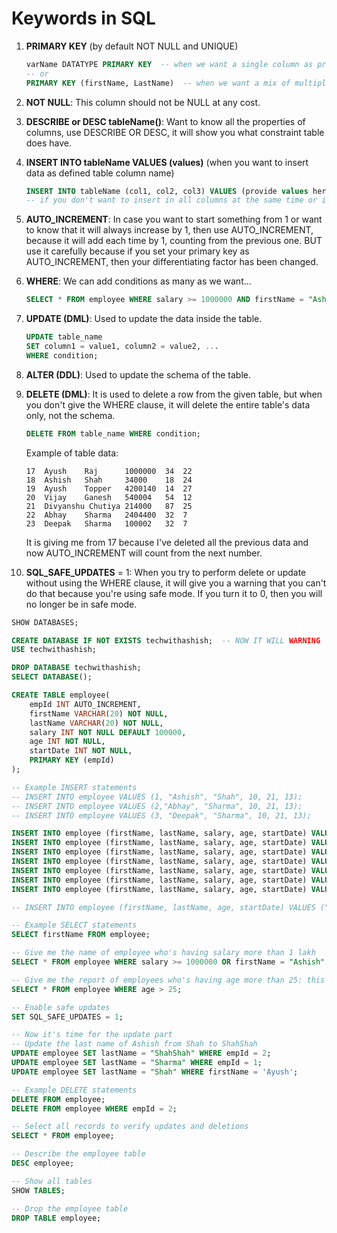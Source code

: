 # Keywords in SQL

1. **PRIMARY KEY** (by default NOT NULL and UNIQUE)
    ```sql
    varName DATATYPE PRIMARY KEY  -- when we want a single column as primary key
    -- or 
    PRIMARY KEY (firstName, LastName)  -- when we want a mix of multiple columns as primary key, individual can be the same but mix of firstName and lastName can't be the same in the entire database.
    ```

2. **NOT NULL**: This column should not be NULL at any cost.

3. **DESCRIBE or DESC tableName()**: Want to know all the properties of columns, use DESCRIBE OR DESC, it will show you what constraint table does have.

4. **INSERT INTO tableName VALUES (values)** (when you want to insert data as defined table column name)
    ```sql
    INSERT INTO tableName (col1, col2, col3) VALUES (provide values here with commas) 
    -- if you don't want to insert in all columns at the same time or in the same order
    ```

5. **AUTO_INCREMENT**: In case you want to start something from 1 or want to know that it will always increase by 1, then use AUTO_INCREMENT, because it will add each time by 1, counting from the previous one. BUT use it carefully because if you set your primary key as AUTO_INCREMENT, then your differentiating factor has been changed.

6. **WHERE**: 
    We can add conditions as many as we want...
    ```sql
    SELECT * FROM employee WHERE salary >= 1000000 AND firstName = "Ashish";
    ```

7. **UPDATE (DML)**: Used to update the data inside the table.
    ```sql
    UPDATE table_name
    SET column1 = value1, column2 = value2, ...
    WHERE condition;
    ```

8. **ALTER (DDL)**: Used to update the schema of the table.

9. **DELETE (DML)**: It is used to delete a row from the given table, but when you don't give the WHERE clause, it will delete the entire table's data only, not the schema.
    ```sql
    DELETE FROM table_name WHERE condition;
    ```

    Example of table data:
    ```plaintext
    17  Ayush    Raj      1000000  34  22
    18  Ashish   Shah     34000    18  24
    19  Ayush    Topper   4200140  14  27
    20  Vijay    Ganesh   540004   54  12
    21  Divyanshu Chutiya 214000   87  25
    22  Abhay    Sharma   2404400  32  7
    23  Deepak   Sharma   100002   32  7
    ```
    It is giving me from 17 because I've deleted all the previous data and now AUTO_INCREMENT will count from the next number.

10. **SQL_SAFE_UPDATES** = 1: When you try to perform delete or update without using the WHERE clause, it will give you a warning that you can't do that because you're using safe mode. If you turn it to 0, then you will no longer be in safe mode.

```sql
SHOW DATABASES;

CREATE DATABASE IF NOT EXISTS techwithashish;  -- NOW IT WILL WARNING
USE techwithashish;

DROP DATABASE techwithashish;
SELECT DATABASE();

CREATE TABLE employee(
    empId INT AUTO_INCREMENT,
    firstName VARCHAR(20) NOT NULL,
    lastName VARCHAR(20) NOT NULL,
    salary INT NOT NULL DEFAULT 100000,
    age INT NOT NULL,
    startDate INT NOT NULL,
    PRIMARY KEY (empId) 
);

-- Example INSERT statements
-- INSERT INTO employee VALUES (1, "Ashish", "Shah", 10, 21, 13);
-- INSERT INTO employee VALUES (2,"Abhay", "Sharma", 10, 21, 13);
-- INSERT INTO employee VALUES (3, "Deepak", "Sharma", 10, 21, 13);

INSERT INTO employee (firstName, lastName, salary, age, startDate) VALUES ("Ayush", "Raj", 1000000, 34, 22);
INSERT INTO employee (firstName, lastName, salary, age, startDate) VALUES ("Ashish", "Shah", 34000, 18, 24);
INSERT INTO employee (firstName, lastName, salary, age, startDate) VALUES ("Ayush", "Topper", 4200140, 14, 27);
INSERT INTO employee (firstName, lastName, salary, age, startDate) VALUES ("Vijay", "Ganesh", 540004, 54, 12);
INSERT INTO employee (firstName, lastName, salary, age, startDate) VALUES ("Divyanshu", "Chutiya", 214000, 87, 25);
INSERT INTO employee (firstName, lastName, salary, age, startDate) VALUES ("Abhay", "Sharma", 2404400, 32, 7);
INSERT INTO employee (firstName, lastName, salary, age, startDate) VALUES ("Deepak", "Sharma", 100002, 32, 7);

-- INSERT INTO employee (firstName, lastName, age, startDate) VALUES ("Ashish", "Shah", 34, 22);

-- Example SELECT statements
SELECT firstName FROM employee;

-- Give me the name of employee who's having salary more than 1 lakh
SELECT * FROM employee WHERE salary >= 1000000 OR firstName = "Ashish";

-- Give me the report of employees who's having age more than 25: this is the part of data retrieval
SELECT * FROM employee WHERE age > 25;

-- Enable safe updates
SET SQL_SAFE_UPDATES = 1;

-- Now it's time for the update part
-- Update the last name of Ashish from Shah to ShahShah
UPDATE employee SET lastName = "ShahShah" WHERE empId = 2;
UPDATE employee SET lastName = "Sharma" WHERE empId = 1;
UPDATE employee SET lastName = "Shah" WHERE firstName = 'Ayush';

-- Example DELETE statements
DELETE FROM employee;
DELETE FROM employee WHERE empId = 2;

-- Select all records to verify updates and deletions
SELECT * FROM employee;

-- Describe the employee table
DESC employee;

-- Show all tables
SHOW TABLES;

-- Drop the employee table
DROP TABLE employee;
```